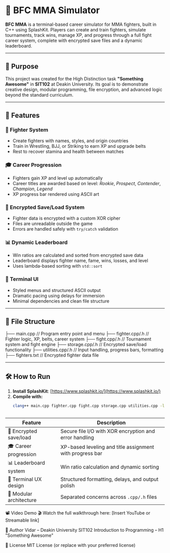 # 🥋 BFC MMA Simulator

**BFC MMA**  is a terminal-based career simulator for MMA fighters, built in C++ using SplashKit. Players can create and train fighters, simulate tournaments, track wins, manage XP, and progress through a full fight career system, complete with encrypted save files and a dynamic leaderboard.

---

## 🎯 Purpose

This project was created for the High Distinction task **"Something Awesome"** in **SIT102** at Deakin University. Its goal is to demonstrate creative design, modular programming, file encryption, and advanced logic beyond the standard curriculum.

---

## 🚀 Features

### 👤 Fighter System
- Create fighters with names, styles, and origin countries
- Train in Wrestling, BJJ, or Striking to earn XP and upgrade belts
- Rest to recover stamina and health between matches

### 🎓 Career Progression
- Fighters gain XP and level up automatically
- Career titles are awarded based on level: *Rookie*, *Prospect*, *Contender*, *Champion*, *Legend*
- XP progress bar rendered using ASCII art

### 🔐 Encrypted Save/Load System
- Fighter data is encrypted with a custom XOR cipher
- Files are unreadable outside the game
- Errors are handled safely with `try/catch` validation

### 📊 Dynamic Leaderboard
- Win ratios are calculated and sorted from encrypted save data
- Leaderboard displays fighter name, fame, wins, losses, and level
- Uses lambda-based sorting with `std::sort`

### 🎨 Terminal UI
- Styled menus and structured ASCII output
- Dramatic pacing using delays for immersion
- Minimal dependencies and clean file structure

---

## 📂 File Structure
├── main.cpp // Program entry point and menu
├── fighter.cpp/.h // Fighter logic, XP, belts, career system
├── fight.cpp/.h // Tournament system and fight engine
├── storage.cpp/.h // Encrypted save/load functionality
├── utilities.cpp/.h // Input handling, progress bars, formatting
├── fighters.txt // Encrypted fighter data file


---

## 🛠️ How to Run

1. **Install SplashKit**: [https://www.splashkit.io/](https://www.splashkit.io/)
2. **Compile with:**
   ```bash
   clang++ main.cpp fighter.cpp fight.cpp storage.cpp utilities.cpp -l SplashKit -o mma



| Feature                 | Description                                              |
| ----------------------- | -------------------------------------------------------- |
| 🔐 Encrypted save/load  | Secure file I/O with XOR encryption and error handling   |
| 🎓 Career progression   | XP-based leveling and title assignment with progress bar |
| 📊 Leaderboard system   | Win ratio calculation and dynamic sorting                |
| 🎨 Terminal UX design   | Structured formatting, delays, and output polish         |
| 🧱 Modular architecture | Separated concerns across `.cpp/.h` files                |


📽️ Video Demo
🎬 Watch the full walkthrough here:
[Insert YouTube or Streamable link]

👋 Author
Vidar – Deakin University
SIT102 Introduction to Programming – H1 "Something Awesome"

📃 License
MIT License
(or replace with your preferred license)



